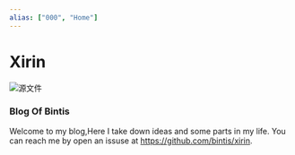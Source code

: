 ```yaml
---
alias: ["000", "Home"]
---
```

# Xirin


![源文件](https://github.com/bintis/xirin/assets/57840704/5918cc66-35ba-49d1-bf18-b9236cb86f87)

### Blog Of Bintis
   Welcome to my blog,Here I take down ideas and some parts in my life.
   You can reach me by open an issuse at https://github.com/bintis/xirin.

